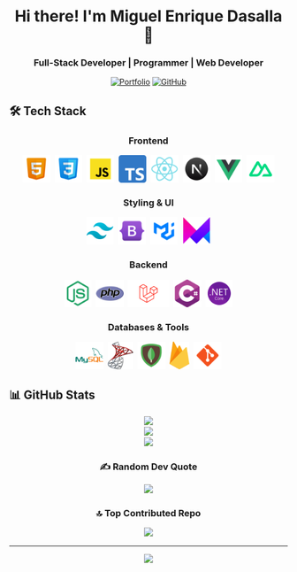 <div align="center">
  <h1>Hi there! I'm Miguel Enrique Dasalla 👋</h1>
  <h3>Full-Stack Developer | Programmer | Web Developer</h3>

[![Portfolio](https://img.shields.io/badge/Portfolio-000000?style=for-the-badge&logo=About.me&logoColor=white)](https://miguelenriquedasalla.netlify.app/)
[![GitHub](https://img.shields.io/badge/GitHub-100000?style=for-the-badge&logo=github&logoColor=white)](https://khadalicioso.github.io/)

</div>

## 🛠️ Tech Stack

<div align="center">
  
  ### Frontend
  <img src="./assets/html.png" height="50" alt="html5" title="HTML5" />&nbsp;
  <img src="./assets/css.png" height="50" alt="css3" title="CSS3" />&nbsp;
  <img src="./assets/js.png" height="50" alt="javascript" title="JavaScript" />&nbsp;
  <img src="./assets/ts.png" height="50" alt="typescript" title="TypeScript" />&nbsp;
  <img src="./assets/react.png" height="50" alt="react" title="React.js" />&nbsp;
  <img src="./assets/next.png" height="50" alt="next" title="Next.js" />&nbsp;
  <img src="./assets/vue.png" height="50" alt="vue" title="Vue.js" />&nbsp;
  <img src="./assets/nuxt.png" height="50" alt="nuxt" title="Nuxt.js" />

### Styling & UI

<img src="./assets/tailwind.png" height="50" alt="tailwind" title="Tailwind CSS" />&nbsp;
<img src="./assets/bootstrap.png" height="50" alt="bootstrap" title="Bootstrap" />&nbsp;
<img src="./assets/mui.png" height="50" alt="mui" title="Material UI" />&nbsp;
<img src="./assets/framer.png" height="50" alt="framer" title="Framer Motion" />

### Backend

<img src="./assets/node.png" height="50" alt="nodejs" title="Node.js" />&nbsp;
<img src="./assets/php.png" height="50" alt="php" title="PHP" />&nbsp;
<img src="./assets/laravel.png" height="50" alt="laravel" title="Laravel" />&nbsp;
<img src="./assets/csharp.png" height="50" alt="csharp" title="C#" />&nbsp;
<img src="./assets/dotnet.png" height="50" alt="dotnet" title=".NET Core" />

### Databases & Tools

<img src="./assets/mysql.png" height="50" alt="mysql" title="MySQL" />&nbsp;
<img src="./assets/sqlserver.png" height="50" alt="sqlserver" title="SQL Server" />&nbsp;
<img src="./assets/mongodb.png" height="50" alt="mongodb" title="MongoDB" />&nbsp;
<img src="./assets/firebase.png" height="50" alt="firebase" title="Firebase" />&nbsp;
<img src="./assets/git.png" height="50" alt="git" title="Git" />

</div>

## 📊 GitHub Stats

<div align="center">

![](https://github-readme-stats.vercel.app/api?username=khadalicioso&theme=github_dark_dimmed&hide_border=false&include_all_commits=true&count_private=true)<br/>
![](https://github-readme-streak-stats.herokuapp.com/?user=khadalicioso&theme=github_dark_dimmed&hide_border=false)<br/>
![](https://github-readme-stats.vercel.app/api/top-langs/?username=khadalicioso&theme=github_dark_dimmed&hide_border=false&include_all_commits=true&count_private=true&layout=compact)

### ✍️ Random Dev Quote

![](https://quotes-github-readme.vercel.app/api?type=horizontal&theme=dark)

### 🔝 Top Contributed Repo

![](https://github-contributor-stats.vercel.app/api?username=khadalicioso&limit=5&theme=github_dark_dimmed&combine_all_yearly_contributions=true)

---

[![](https://visitcount.itsvg.in/api?id=khadalicioso&icon=2&color=11)](https://visitcount.itsvg.in)

</div>
